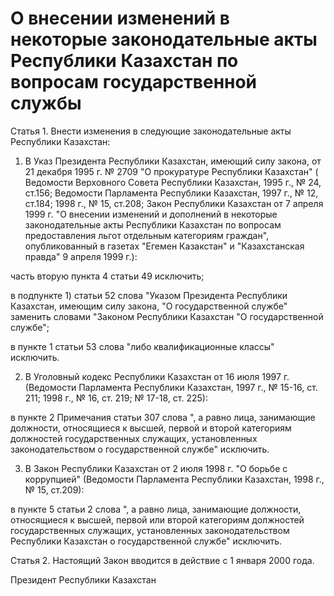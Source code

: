 # О внесении изменений в некоторые законодательные акты Республики Казахстан по вопросам государственной службы

Статья 1. Внести изменения в следующие законодательные акты Республики Казахстан:

1. В Указ Президента Республики Казахстан, имеющий силу закона, от 21 декабря 1995 г. № 2709 "О прокуратуре Республики Казахстан" ( Ведомости Верховного Совета Республики Казахстан, 1995 г., № 24, ст.156; Ведомости Парламента Республики Казахстан, 1997 г., № 12, ст.184; 1998 г., № 15, ст.208; Закон Республики Казахстан от 7 апреля 1999 г. "О внесении изменений и дополнений в некоторые законодательные акты Республики Казахстан по вопросам предоставления льгот отдельным категориям граждан", опубликованный в газетах "Егемен Казакстан" и "Казахстанская правда" 9 апреля 1999 г.):

часть вторую пункта 4 статьи 49 исключить;

в подпункте 1) статьи 52 слова "Указом Президента Республики Казахстан, имеющим силу закона, "О государственной службе" заменить словами "Законом Республики Казахстан "О государственной службе";

в пункте 1 статьи 53 слова "либо квалификационные классы" исключить.

2. В Уголовный кодекс Республики Казахстан от 16 июля 1997 г. (Ведомости Парламента Республики Казахстан, 1997 г., № 15-16, ст. 211; 1998 г., № 16, ст. 219; № 17-18, ст. 225):

в пункте 2 Примечания статьи 307 слова ", а равно лица, занимающие должности, относящиеся к высшей, первой и второй категориям должностей государственных служащих, установленных законодательством о государственной службе" исключить.

3. В Закон Республики Казахстан от 2 июля 1998 г. "О борьбе с коррупцией" (Ведомости Парламента Республики Казахстан, 1998 г., № 15, ст.209):

в пункте 5 статьи 2 слова ", а равно лица, занимающие должности, относящиеся к высшей, первой или второй категориям должностей государственных служащих, установленных законодательством Республики Казахстан о государственной службе" исключить.

Статья 2. Настоящий Закон вводится в действие с 1 января 2000 года.

Президент Республики Казахстан

